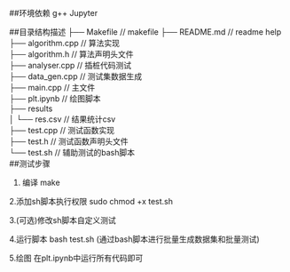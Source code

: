 ##环境依赖
g++
Jupyter

##目录结构描述
├── Makefile        // makefile
├── README.md       // readme help \
├── algorithm.cpp   // 算法实现 \
├── algorithm.h     // 算法声明头文件 \
├── analyser.cpp    // 插桩代码测试 \
├── data_gen.cpp    // 测试集数据生成 \
├── main.cpp        // 主文件 \
├── plt.ipynb       // 绘图脚本 \
├── results         
│   └── res.csv     // 结果统计csv \
├── test.cpp        // 测试函数实现 \
├── test.h          // 测试函数声明头文件 \
└── test.sh         // 辅助测试的bash脚本 \
##测试步骤
1. 编译
make

2.添加sh脚本执行权限
sudo chmod +x test.sh

3.(可选)修改sh脚本自定义测试

4.运行脚本
bash test.sh
(通过bash脚本进行批量生成数据集和批量测试)

5.绘图
在plt.ipynb中运行所有代码即可

